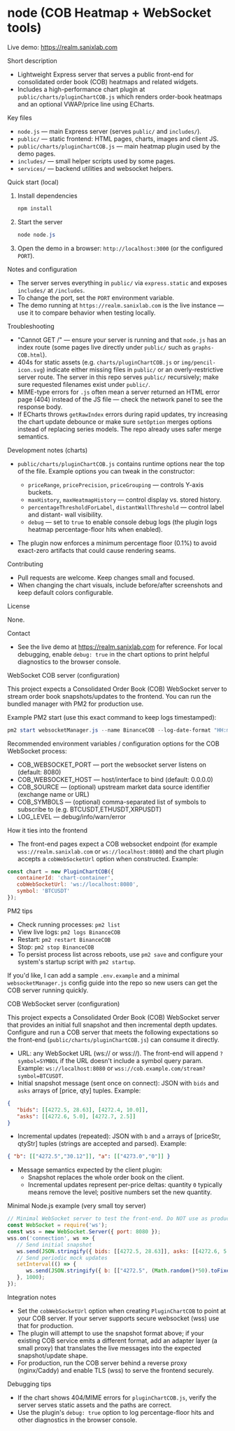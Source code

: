 # node (COB Heatmap + WebSocket tools)

Live demo: https://realm.sanixlab.com

Short description

- Lightweight Express server that serves a public front-end for consolidated order book (COB) heatmaps and related widgets.
- Includes a high-performance chart plugin at `public/charts/pluginChartCOB.js` which renders order-book heatmaps and an optional VWAP/price line using ECharts.

Key files

- `node.js` — main Express server (serves `public/` and `includes/`).
- `public/` — static frontend: HTML pages, charts, images and client JS.
- `public/charts/pluginChartCOB.js` — main heatmap plugin used by the demo pages.
- `includes/` — small helper scripts used by some pages.
- `services/` — backend utilities and websocket helpers.

Quick start (local)

1. Install dependencies

   ```powershell
   npm install
   ```

2. Start the server

   ```powershell
   node node.js
   ```

3. Open the demo in a browser: `http://localhost:3000` (or the configured `PORT`).

Notes and configuration

- The server serves everything in `public/` via `express.static` and exposes `includes/` at `/includes`.
- To change the port, set the `PORT` environment variable.
- The demo running at `https://realm.sanixlab.com` is the live instance — use it to compare behavior when testing locally.

Troubleshooting

- "Cannot GET /" — ensure your server is running and that `node.js` has an index route (some pages live directly under `public/` such as `graphs-COB.html`).
- 404s for static assets (e.g. `charts/pluginChartCOB.js` or `img/pencil-icon.svg`) indicate either missing files in `public/` or an overly-restrictive server route. The server in this repo serves `public/` recursively; make sure requested filenames exist under `public/`.
- MIME-type errors for `.js` often mean a server returned an HTML error page (404) instead of the JS file — check the network panel to see the response body.
- If ECharts throws `getRawIndex` errors during rapid updates, try increasing the chart update debounce or make sure `setOption` merges options instead of replacing series models. The repo already uses safer merge semantics.

Development notes (charts)

- `public/charts/pluginChartCOB.js` contains runtime options near the top of the file. Example options you can tweak in the constructor:
  - `priceRange`, `pricePrecision`, `priceGrouping` — controls Y-axis buckets.
  - `maxHistory`, `maxHeatmapHistory` — control display vs. stored history.
  - `percentageThresholdForLabel`, `distantWallThreshold` — control label and distant- wall visibility.
  - `debug` — set to `true` to enable console debug logs (the plugin logs heatmap percentage-floor hits when enabled).

- The plugin now enforces a minimum percentage floor (0.1%) to avoid exact-zero artifacts that could cause rendering seams.

Contributing

- Pull requests are welcome. Keep changes small and focused.
- When changing the chart visuals, include before/after screenshots and keep default colors configurable.

License

None.

Contact

- See the live demo at https://realm.sanixlab.com for reference. For local debugging, enable `debug: true` in the chart options to print helpful diagnostics to the browser console.

WebSocket COB server (configuration)

This project expects a Consolidated Order Book (COB) WebSocket server to stream order book snapshots/updates to the frontend. You can run the bundled manager with PM2 for production use.

Example PM2 start (use this exact command to keep logs timestamped):

```powershell
pm2 start websocketManager.js --name BinanceCOB --log-date-format "HH:mm DD-MM-YYYY Z"
```

Recommended environment variables / configuration options for the COB WebSocket process:

- COB_WEBSOCKET_PORT — port the websocket server listens on (default: 8080)
- COB_WEBSOCKET_HOST — host/interface to bind (default: 0.0.0.0)
- COB_SOURCE — (optional) upstream market data source identifier (exchange name or URL)
- COB_SYMBOLS — (optional) comma-separated list of symbols to subscribe to (e.g. BTCUSDT,ETHUSDT,XRPUSDT)
- LOG_LEVEL — debug/info/warn/error

How it ties into the frontend

- The front-end pages expect a COB websocket endpoint (for example `wss://realm.sanixlab.com` or `ws://localhost:8080`) and the chart plugin accepts a `cobWebSocketUrl` option when constructed. Example:

```js
const chart = new PluginChartCOB({
   containerId: 'chart-container',
   cobWebSocketUrl: 'ws://localhost:8080',
   symbol: 'BTCUSDT'
});
```

PM2 tips

- Check running processes: `pm2 list`
- View live logs: `pm2 logs BinanceCOB`
- Restart: `pm2 restart BinanceCOB`
- Stop: `pm2 stop BinanceCOB`
- To persist process list across reboots, use `pm2 save` and configure your system's startup script with `pm2 startup`.

If you'd like, I can add a sample `.env.example` and a minimal `websocketManager.js` config guide into the repo so new users can get the COB server running quickly.

COB WebSocket server (configuration)

This project expects a Consolidated Order Book (COB) WebSocket server that provides an initial full snapshot and then incremental depth updates. Configure and run a COB server that meets the following expectations so the front-end (`public/charts/pluginChartCOB.js`) can consume it directly.

- URL: any WebSocket URL (ws:// or wss://). The front-end will append `?symbol=SYMBOL` if the URL doesn't include a symbol query param. Example: `ws://localhost:8080` or `wss://cob.example.com/stream?symbol=BTCUSDT`.
- Initial snapshot message (sent once on connect): JSON with `bids` and `asks` arrays of [price, qty] tuples. Example:

```json
{
   "bids": [[4272.5, 28.63], [4272.4, 10.0]],
   "asks": [[4272.6, 5.0], [4272.7, 2.5]]
}
```

- Incremental updates (repeated): JSON with `b` and `a` arrays of [priceStr, qtyStr] tuples (strings are accepted and parsed). Example:

```json
{ "b": [["4272.5","30.12"]], "a": [["4273.0","0"]] }
```

- Message semantics expected by the client plugin:
   - Snapshot replaces the whole order book on the client.
   - Incremental updates represent per-price deltas: quantity `0` typically means remove the level; positive numbers set the new quantity.

Minimal Node.js example (very small toy server)

```js
// Minimal WebSocket server to test the front-end. Do NOT use as production.
const WebSocket = require('ws');
const wss = new WebSocket.Server({ port: 8080 });
wss.on('connection', ws => {
   // Send initial snapshot
   ws.send(JSON.stringify({ bids: [[4272.5, 28.63]], asks: [[4272.6, 5.0]] }));
   // Send periodic mock updates
   setInterval(() => {
      ws.send(JSON.stringify({ b: [["4272.5", (Math.random()*50).toFixed(2)]] }));
   }, 1000);
});
```

Integration notes

- Set the `cobWebSocketUrl` option when creating `PluginChartCOB` to point at your COB server. If your server supports secure websocket (wss) use that for production.
- The plugin will attempt to use the snapshot format above; if your existing COB service emits a different format, add an adapter layer (a small proxy) that translates the live messages into the expected snapshot/update shape.
- For production, run the COB server behind a reverse proxy (nginx/Caddy) and enable TLS (wss) to serve the frontend securely.

Debugging tips

- If the chart shows 404/MIME errors for `pluginChartCOB.js`, verify the server serves static assets and the paths are correct.
- Use the plugin's `debug: true` option to log percentage-floor hits and other diagnostics in the browser console.

